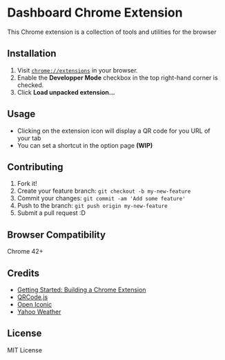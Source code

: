 # Dashboard Chrome Extension

This Chrome extension is a collection of tools and utilities for the browser

## Installation

1. Visit [`chrome://extensions`](chrome://extensions) in your browser.
2. Enable the **Developper Mode** checkbox in the top right-hand corner is checked.
3. Click **Load unpacked extension...**

## Usage

* Clicking on the extension icon will display a QR code for you URL of your tab
* You can set a shortcut in the option page **(WIP)**

## Contributing

1. Fork it!
2. Create your feature branch: `git checkout -b my-new-feature`
3. Commit your changes: `git commit -am 'Add some feature'`
4. Push to the branch: `git push origin my-new-feature`
5. Submit a pull request :D

## Browser Compatibility

Chrome 42+

## Credits

* [Getting Started: Building a Chrome Extension](https://developer.chrome.com/extensions/getstarted)
* [QRCode.js](https://github.com/davidshimjs/qrcodejs)
* [Open Iconic](https://useiconic.com/open)
* [Yahoo Weather](https://developer.yahoo.com/weather/)

## License

MIT License